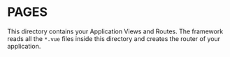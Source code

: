 # PAGES

This directory contains your Application Views and Routes.
The framework reads all the `*.vue` files inside this directory and creates the router of your application.
